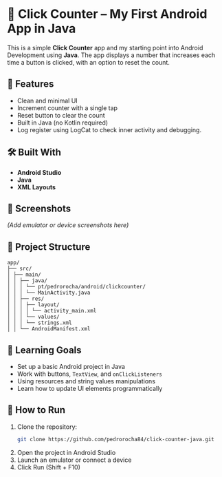 # 🧮 Click Counter – My First Android App in Java

This is a simple **Click Counter** app and my starting point into Android Development using **Java**. The app displays a number that increases each time a button is clicked, with an option to reset the count.

## 🚀 Features

- Clean and minimal UI
- Increment counter with a single tap
- Reset button to clear the count
- Built in Java (no Kotlin required)
- Log register using LogCat to check inner activity and debugging.

## 🛠️ Built With

- **Android Studio**
- **Java**
- **XML Layouts**

## 📱 Screenshots

*(Add emulator or device screenshots here)*

## 📁 Project Structure
```
app/
├── src/
│ ├── main/
│ │ ├── java/
│ │ │ └── pt/pedrorocha/android/clickcounter/
│ │ │ └── MainActivity.java
│ │ ├── res/
│ │ │ ├── layout/
│ │ │ │ └── activity_main.xml
│ │ │ └── values/
│ │ │ └── strings.xml
│ │ └── AndroidManifest.xml
```

## 🧠 Learning Goals

- Set up a basic Android project in Java
- Work with buttons, `TextView`, and `onClickListeners`
- Using resources and string values manipulations 
- Learn how to update UI elements programmatically

## 🔧 How to Run

1. Clone the repository:
   ```bash
   git clone https://github.com/pedrorocha84/click-counter-java.git

2. Open the project in Android Studio 
3. Launch an emulator or connect a device
4. Click Run (Shift + F10)
